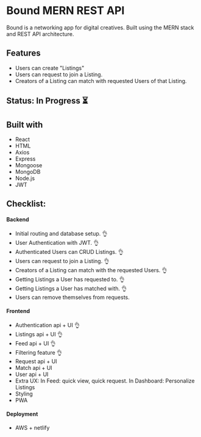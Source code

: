 # Bound MERN REST API

Bound is a networking app for digital creatives. Built using the MERN stack and REST API architecture.

## Features

- Users can create "Listings"
- Users can request to join a Listing.
- Creators of a Listing can match with requested Users of that Listing.

## Status: In Progress :hourglass_flowing_sand:

## Built with

- React
- HTML
- Axios
- Express
- Mongoose
- MongoDB
- Node.js
- JWT

## Checklist:

#### Backend

- Initial routing and database setup. :ok_hand:
- User Authentication with JWT. :ok_hand:
- Authenticated Users can CRUD Listings. :ok_hand:
- Users can request to join a Listing. :ok_hand:
- Creators of a Listing can match with the requested Users. :ok_hand:
- Getting Listings a User has requested to. :ok_hand:
- Getting Listings a User has matched with. :ok_hand:
- Users can remove themselves from requests.

#### Frontend

- Authentication api + UI :ok_hand:
- Listings api + UI :ok_hand:
- Feed api + UI :ok_hand:
- Filtering feature :ok_hand:
- Request api + UI
- Match api + UI
- User api + UI
- Extra UX: In Feed: quick view, quick request. In Dashboard: Personalize Listings
- Styling
- PWA

#### Deployment

- AWS + netlify
